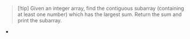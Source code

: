 > [!tip] Given an integer array, find the contiguous subarray (containing at least one number) which has the largest sum. Return the sum and print the subarray.
- 